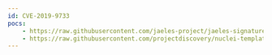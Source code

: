 ```yaml
---
id: CVE-2019-9733
pocs:
    - https://raw.githubusercontent.com/jaeles-project/jaeles-signatures/master/cves/artifactory-improper-authorization-cve-2019-9733.yaml
    - https://raw.githubusercontent.com/projectdiscovery/nuclei-templates/master/cves/cve-2019-9733.yaml
---
```

